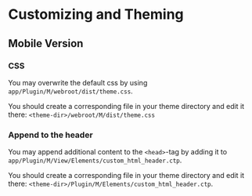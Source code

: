 # Customizing and Theming #

## Mobile Version ##

### CSS ###

You may overwrite the default css by using `app/Plugin/M/webroot/dist/theme.css`.

You should create a corresponding file in your theme directory and edit it there: `<theme-dir>/webroot/M/dist/theme.css`

### Append to the header ###

You may append additional content to the `<head>`-tag by adding it to `app/Plugin/M/View/Elements/custom_html_header.ctp`.

You should create a corresponding file in your theme directory and edit it there: `<theme-dir>/Plugin/M/Elements/custom_html_header.ctp`.